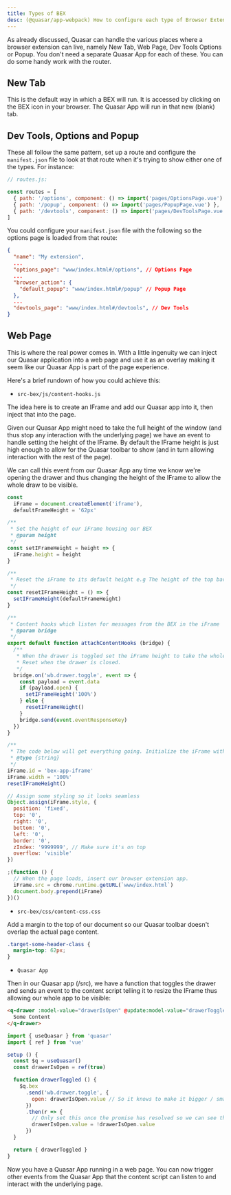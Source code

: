 ```yaml
---
title: Types of BEX
desc: (@quasar/app-webpack) How to configure each type of Browser Extensions in Quasar.
---
```


As already discussed, Quasar can handle the various places where a browser extension can live, namely New Tab, Web Page, Dev Tools Options or Popup. You don't need a separate Quasar App for each of these. You can do some handy work with the router.

## New Tab

This is the default way in which a BEX will run. It is accessed by clicking on the BEX icon in your browser. The Quasar App will run in that new (blank) tab.

## Dev Tools, Options and Popup

These all follow the same pattern, set up a route and configure the `manifest.json` file to look at that route when it's trying to show either one of the types. For instance:

```js
// routes.js:

const routes = [
  { path: '/options', component: () => import('pages/OptionsPage.vue') },
  { path: '/popup', component: () => import('pages/PopupPage.vue') },
  { path: '/devtools', component: () => import('pages/DevToolsPage.vue') }
]
```

You could configure your `manifest.json` file with the following so the options page is loaded from that route:

```json
{
  "name": "My extension",
  ...
  "options_page": "www/index.html#/options", // Options Page
  ...
  "browser_action": {
    "default_popup": "www/index.html#/popup" // Popup Page
  },
  ...
  "devtools_page": "www/index.html#/devtools", // Dev Tools
}
```

## Web Page

This is where the real power comes in. With a little ingenuity we can inject our Quasar application into a web page and use it as an overlay making it seem like our Quasar App is part of the page experience.

Here's a brief rundown of how you could achieve this:

* `src-bex/js/content-hooks.js`

The idea here is to create an IFrame and add our Quasar app into it, then inject that into the page.

Given our Quasar App might need to take the full height of the window (and thus stop any interaction with the underlying page) we have an event to handle setting the height of the IFrame. By default the IFrame height is just high enough to allow for the Quasar toolbar to show (and in turn allowing interaction with the rest of the page).

We can call this event from our Quasar App any time we know we're opening the drawer and thus changing the height of the IFrame to allow the whole draw to be visible.

```js
const
  iFrame = document.createElement('iframe'),
  defaultFrameHeight = '62px'

/**
 * Set the height of our iFrame housing our BEX
 * @param height
 */
const setIFrameHeight = height => {
  iFrame.height = height
}

/**
 * Reset the iFrame to its default height e.g The height of the top bar.
 */
const resetIFrameHeight = () => {
  setIFrameHeight(defaultFrameHeight)
}

/**
 * Content hooks which listen for messages from the BEX in the iFrame
 * @param bridge
 */
export default function attachContentHooks (bridge) {
  /**
   * When the drawer is toggled set the iFrame height to take the whole page.
   * Reset when the drawer is closed.
   */
  bridge.on('wb.drawer.toggle', event => {
    const payload = event.data
    if (payload.open) {
      setIFrameHeight('100%')
    } else {
      resetIFrameHeight()
    }
    bridge.send(event.eventResponseKey)
  })
}

/**
 * The code below will get everything going. Initialize the iFrame with defaults and add it to the page.
 * @type {string}
 */
iFrame.id = 'bex-app-iframe'
iFrame.width = '100%'
resetIFrameHeight()

// Assign some styling so it looks seamless
Object.assign(iFrame.style, {
  position: 'fixed',
  top: '0',
  right: '0',
  bottom: '0',
  left: '0',
  border: '0',
  zIndex: '9999999', // Make sure it's on top
  overflow: 'visible'
})

;(function () {
  // When the page loads, insert our browser extension app.
  iFrame.src = chrome.runtime.getURL(`www/index.html`)
  document.body.prepend(iFrame)
})()
```

* `src-bex/css/content-css.css`

Add a margin to the top of our document so our Quasar toolbar doesn't overlap the actual page content.

```css
.target-some-header-class {
  margin-top: 62px;
}
```

* `Quasar App`

Then in our Quasar app (/src), we have a function that toggles the drawer and sends an event to the content script telling it to
resize the IFrame thus allowing our whole app to be visible:

```html
<q-drawer :model-value="drawerIsOpen" @update:model-value="drawerToggled">
  Some Content
</q-drawer>
```

```js
import { useQuasar } from 'quasar'
import { ref } from 'vue'

setup () {
  const $q = useQuasar()
  const drawerIsOpen = ref(true)

  function drawerToggled () {
    $q.bex
      .send('wb.drawer.toggle', {
        open: drawerIsOpen.value // So it knows to make it bigger / smaller
      })
      .then(r => {
        // Only set this once the promise has resolved so we can see the entire slide animation.
        drawerIsOpen.value = !drawerIsOpen.value
      })
  }

  return { drawerToggled }
}
```

Now you have a Quasar App running in a web page. You can now trigger other events from the Quasar App that the content
script can listen to and interact with the underlying page.
